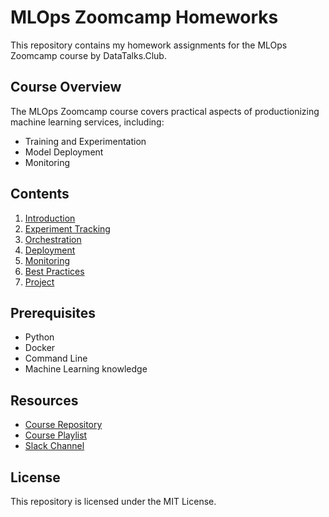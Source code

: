 # MLOps Zoomcamp Homeworks

This repository contains my homework assignments for the MLOps Zoomcamp course by DataTalks.Club.

## Course Overview
The MLOps Zoomcamp course covers practical aspects of productionizing machine learning services, including:
- Training and Experimentation
- Model Deployment
- Monitoring

## Contents
1. [Introduction](01-intro)
2. [Experiment Tracking](02-exp-tracking)
3. [Orchestration](03-orchestration)
4. [Deployment](04-deployment)
5. [Monitoring](05-monitoring)
6. [Best Practices](06-best-practices)
7. [Project](07-project)

## Prerequisites
- Python
- Docker
- Command Line
- Machine Learning knowledge

## Resources
- [Course Repository](https://github.com/DataTalksClub/mlops-zoomcamp)
- [Course Playlist](https://www.youtube.com/playlist?list=PLoMl6w-1dMsyZgToqzsZxVgbhbeX4rMzk)
- [Slack Channel](https://datatalks.club/slack.html)

## License
This repository is licensed under the MIT License.

